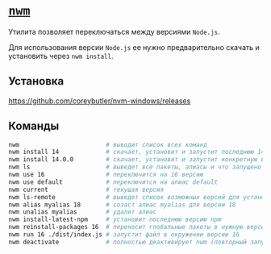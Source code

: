# [`nwm`](./index.md)

Утилита позволяет переключаться между версиями `Node.js`.

Для использования версии `Node.js` ее нужно предварительно скачать и установить через `nwm install`.

## Установка

https://github.com/coreybutler/nvm-windows/releases

## Команды

```bash
nwm                        # выводит список всех команд
nwm install 14             # скачает, установит и запустит последнюю 14 версию
nwm install 14.0.0         # скачает, установит и запустит конкретную версию
nwm ls                     # выведет все пакеты, алиасы и что запущено сейчас
nwm use 16                 # переключится на 16 версию
nwm use default            # переключится на алиас default
nwm current                # текущая версия
nwm ls-remote              # выведет список возможных версий для установки
nwm alias myalias 18       # созаст алиас myalias для версии 18
nwm unalias myalias        # удалит алиас
nwm install-latest-npm     # установит последнюю версию npm
nwm reinstall-packages 16  # переносит глобальные пакеты в нужную версию
nwm run 16 ./dist/index.js # запустит файл в окружении версии 16
nwm deactivate             # полностью деактивирует nwm (повторный запуск - nwm use)
```
